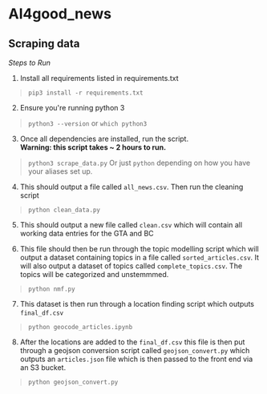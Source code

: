 # AI4good_news

## Scraping data

_Steps to Run_

1. Install all requirements listed in requirements.txt
> `pip3 install -r requirements.txt`

2. Ensure you're running python 3
> `python3 --version` or `which python3`

3. Once all dependencies are installed, run the script.<br> **Warning: this script takes ~ 2 hours to run.**
> `python3 scrape_data.py`
> Or just `python` depending on how you have your aliases set up.

4. This should output a file called `all_news.csv`. Then run the cleaning script
> `python clean_data.py`

5. This should output a new file called `clean.csv` which will contain all working data entries for the GTA and BC

6. This file should then be run through the topic modelling script which will output a dataset containing topics in a file called `sorted_articles.csv`. It will also output a dataset of topics called `complete_topics.csv`. The topics will be categorized and unstemmmed. 
> `python nmf.py`

7. This dataset is then run through a location finding script which outputs `final_df.csv`
> `python geocode_articles.ipynb`

8. After the locations are added to the `final_df.csv` this file is then put through a geojson conversion script called `geojson_convert.py` which outputs an `articles.json` file which is then passed to the front end via an S3 bucket.
> `python geojson_convert.py`
